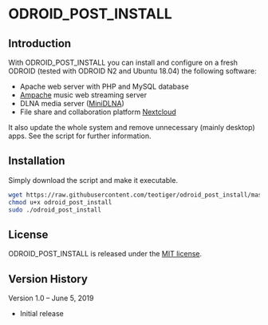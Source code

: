 # ODROID_POST_INSTALL

## Introduction
With ODROID_POST_INSTALL you can install and configure on a fresh ODROID (tested with ODROID N2 and Ubuntu 18.04) the following software:
- Apache web server with PHP and MySQL database
- [Ampache](http://ampache.org/) music web streaming server
- DLNA media server ([MiniDLNA](https://help.ubuntu.com/community/MiniDLNA))
- File share and collaboration platform [Nextcloud](https://nextcloud.com/)

It also update the whole system and remove unnecessary (mainly desktop) apps. See the script for further information.

## Installation
Simply download the script and make it executable.

```bash
wget https://raw.githubusercontent.com/teotiger/odroid_post_install/master/odroid_post_install
chmod u+x odroid_post_install
sudo ./odroid_post_install
```

## License
ODROID_POST_INSTALL is released under the [MIT license](https://github.com/teotiger/odroid_post_install/blob/master/license.txt).

## Version History
Version 1.0 – June 5, 2019
* Initial release
